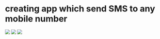 #  creating app which send SMS to any mobile number
<!-- <img src="assets\screenshot\img1.png">
<img src="assets\screenshot\img2.png">
<img src="assets\screenshot\img3.png"> -->
![](assets\screenshot\img1.png)
![](assets\screenshot\img2.png)
![](assets\screenshot\img3.png)